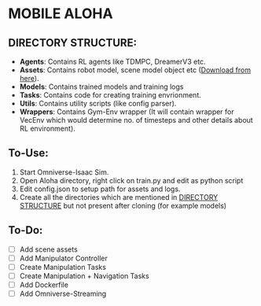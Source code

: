 # MOBILE ALOHA 


## DIRECTORY STRUCTURE:

- **Agents**: Contains RL agents like TDMPC, DreamerV3 etc.
- **Assets**: Contains robot model, scene model object etc ([Download from here](https://disk.yandex.com/d/uoe_AzbQPTrsPw)).
- **Models**: Contains trained models and training logs
- **Tasks**: Contains code for creating training envrionment.
- **Utils**: Contains utility scripts (like config parser).
- **Wrappers**: Contains Gym-Env wrapper (It will contain wrapper for VecEnv which would determine no. of timesteps and other details about RL environment).

## To-Use:

1. Start Omniverse-Isaac Sim.
2. Open Aloha directory, right click on train.py and edit as python script
3. Edit config.json to setup path for assets and logs.
4. Create all the directories which are mentioned in [DIRECTORY STRUCTURE](#directory-structure) but not present after cloning (for example models)

## To-Do:

- [ ] Add scene assets
- [ ] Add Manipulator Controller
- [ ] Create Manipulation Tasks
- [ ] Create Manipulation + Navigation Tasks
- [ ] Add Dockerfile
- [ ] Add Omniverse-Streaming 
